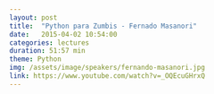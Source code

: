 ```yaml
---
layout: post
title:  "Python para Zumbis - Fernado Masanori"
date:   2015-04-02 10:54:00
categories: lectures
duration: 51:57 min
theme: Python
img: /assets/image/speakers/fernando-masanori.jpg
link: https://www.youtube.com/watch?v=_OQEcuGHrxQ
---
```

